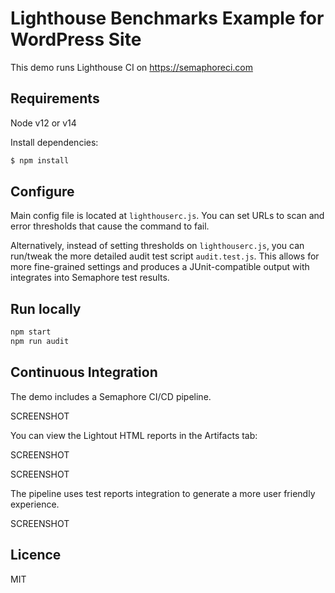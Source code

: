 # Lighthouse Benchmarks Example for WordPress Site

This demo runs Lighthouse CI on https://semaphoreci.com

## Requirements

Node v12 or v14

Install dependencies:

```bash
$ npm install
```

## Configure

Main config file is located at `lighthouserc.js`. You can set URLs to scan and error thresholds that cause the command to fail.

Alternatively, instead of setting thresholds on `lighthouserc.js`, you can run/tweak the more detailed audit test script `audit.test.js`. This allows for more fine-grained settings and produces a JUnit-compatible output with integrates into Semaphore test results.

## Run locally

```bash
npm start
npm run audit
```

## Continuous Integration

The demo includes a Semaphore CI/CD pipeline.

SCREENSHOT

You can view the Lightout HTML reports in the Artifacts tab:

SCREENSHOT

SCREENSHOT

The pipeline uses test reports integration to generate a more user friendly experience.

SCREENSHOT

## Licence

MIT